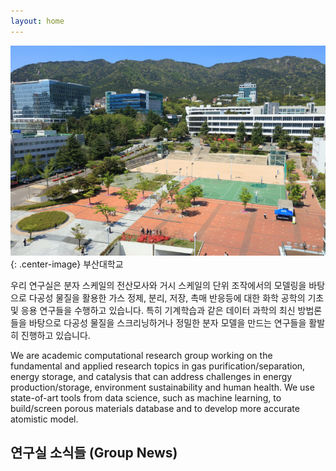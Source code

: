 ```yaml
---
layout: home
---
```


![Aerial View of PNU](/images/pnu_campus.jpg){: .center-image}
부산대학교

우리 연구실은 분자 스케일의 전산모사와 거시 스케일의 단위 조작에서의 모델링을 바탕으로 다공성 물질을 활용한 가스 정제, 분리, 저장, 촉매 반응등에 대한 화학 공학의 기초 및 응용 연구들을 수행하고 있습니다. 특히 기계학습과 같은 데이터 과학의 최신 방법론들을 바탕으로 다공성 물질을 스크리닝하거나 정밀한 분자 모델을 만드는 연구들을 활발히 진행하고 있습니다.

We are academic computational research group working on the fundamental and applied research topics in gas purification/separation, energy storage, and catalysis that can address challenges in energy production/storage, environment sustainability and human health. We use state-of-art tools from data science, such as machine learning, to build/screen porous materials database and to develop more accurate atomistic model.

<h2>연구실 소식들 (Group News)</h2>
